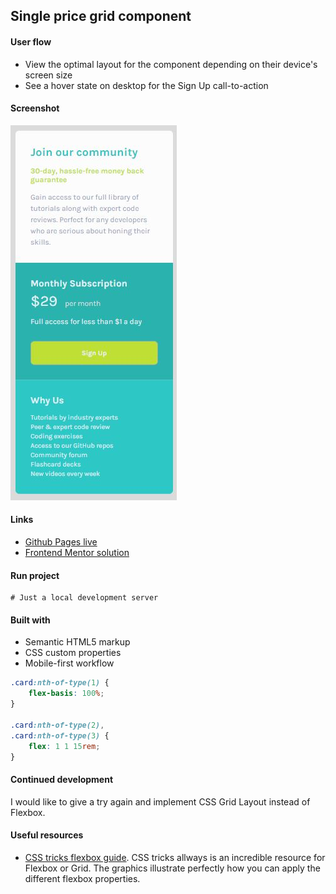 ## Single price grid component

#### User flow
- View the optimal layout for the component depending on their device's screen size
- See a hover state on desktop for the Sign Up call-to-action

#### Screenshot
![Mobile preview](./designs/mobileView.JPG)

#### Links
- [Github Pages live](https://github.com/candybuy/candybuy.github.io/single-price-grid-component)
- [Frontend Mentor solution](https://www.frontendmentor.io/challenges/single-price-grid-component-5ce41129d0ff452fec5abbbc)

#### Run project
```
# Just a local development server
```

#### Built with
- Semantic HTML5 markup
- CSS custom properties
- Mobile-first workflow



```css
.card:nth-of-type(1) {
    flex-basis: 100%;
}

.card:nth-of-type(2),
.card:nth-of-type(3) {
    flex: 1 1 15rem;
}
```

#### Continued development
I would like to give a try again and implement CSS Grid Layout instead of Flexbox. 

#### Useful resources
- [CSS tricks flexbox guide](https://css-tricks.com/snippets/css/a-guide-to-flexbox/). CSS tricks allways is an incredible resource for Flexbox or Grid. The graphics illustrate perfectly how you can apply the different flexbox properties.